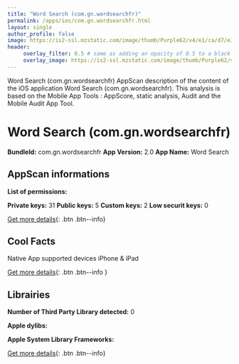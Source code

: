 ```yaml
---
title: "Word Search (com.gn.wordsearchfr)"
permalink: /apps/ios/com.gn.wordsearchfr.html
layout: single
author_profile: false
image: https://is2-ssl.mzstatic.com/image/thumb/Purple62/v4/e1/ca/d7/e1cad7b7-3091-53b9-bf16-8a5afbf2a579/pr_source.png/512x512bb.jpg
header: 
     overlay_filter: 0.5 # same as adding an opacity of 0.5 to a black background
     overlay_image: https://is2-ssl.mzstatic.com/image/thumb/Purple62/v4/e1/ca/d7/e1cad7b7-3091-53b9-bf16-8a5afbf2a579/pr_source.png/512x512bb.jpg
---
```

Word Search (com.gn.wordsearchfr) AppScan description of the content of the iOS application Word Search (com.gn.wordsearchfr). This analysis is based on the Mobile App Tools : AppScore, static analysis, Audit and the Mobile Audit App Tool.

# Word Search (com.gn.wordsearchfr)

**BundleId:** com.gn.wordsearchfr
**App Version:** 2.0
**App Name:** Word Search


## AppScan informations 

**List of permissions:** 
  
  
**Private keys:** 31
**Public keys:** 5
**Custom keys:** 2
**Low securit keys:** 0
  
[Get more details](/pricing.html){: .btn .btn--info}

## Cool Facts

Native App
supported devices iPhone & iPad
  
[Get more details](/pricing.html){: .btn .btn--info }

## Librairies 
**Number of Third Party Library detected:** 0


**Apple dylibs:**


**Apple System Library Frameworks:**


  
[Get more details](/pricing.html){: .btn .btn--info}

